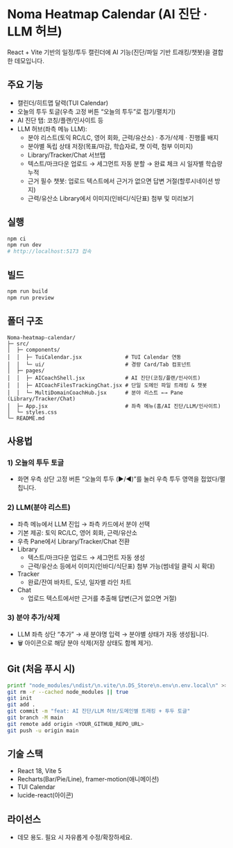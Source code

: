 # Noma Heatmap Calendar (AI 진단 · LLM 허브)

React + Vite 기반의 일정/투두 캘린더에 AI 기능(진단/파일 기반 트래킹/챗봇)을 결합한 데모입니다.

## 주요 기능
- 캘린더/히트맵 달력(TUI Calendar)
- 오늘의 투두 토글(우측 고정 버튼 “오늘의 투두”로 접기/펼치기)
- AI 진단 탭: 코칭/플랜/인사이트 등
- LLM 허브(좌측 메뉴 LLM):
  - 분야 리스트(토익 RC/LC, 영어 회화, 근력/유산소) · 추가/삭제 · 진행률 배지
  - 분야별 독립 상태 저장(목표/마감, 학습자료, 챗 이력, 첨부 이미지)
  - Library/Tracker/Chat 서브탭
  - 텍스트/마크다운 업로드 → 세그먼트 자동 분할 → 완료 체크 시 일자별 학습량 누적
  - 근거 필수 챗봇: 업로드 텍스트에서 근거가 없으면 답변 거절(할루시네이션 방지)
  - 근력/유산소 Library에서 이미지(인바디/식단표) 첨부 및 미리보기

## 실행
```bash
npm ci
npm run dev
# http://localhost:5173 접속
```

## 빌드
```bash
npm run build
npm run preview
```

## 폴더 구조
```
Noma-heatmap-calendar/
├─ src/
│  ├─ components/
│  │  ├─ TuiCalendar.jsx              # TUI Calendar 연동
│  │  └─ ui/                          # 경량 Card/Tab 컴포넌트
│  ├─ pages/
│  │  ├─ AICoachShell.jsx             # AI 진단(코칭/플랜/인사이트)
│  │  ├─ AICoachFilesTrackingChat.jsx # 단일 도메인 파일 트래킹 & 챗봇
│  │  └─ MultiDomainCoachHub.jsx      # 분야 리스트 ←→ Pane (Library/Tracker/Chat)
│  ├─ App.jsx                         # 좌측 메뉴(홈/AI 진단/LLM/인사이트)
│  └─ styles.css
└─ README.md
```

## 사용법
### 1) 오늘의 투두 토글
- 화면 우측 상단 고정 버튼 “오늘의 투두 (▶/◀)”를 눌러 우측 투두 영역을 접었다/펼칩니다.

### 2) LLM(분야 리스트)
- 좌측 메뉴에서 LLM 진입 → 좌측 카드에서 분야 선택
- 기본 제공: 토익 RC/LC, 영어 회화, 근력/유산소
- 우측 Pane에서 Library/Tracker/Chat 전환
- Library
  - 텍스트/마크다운 업로드 → 세그먼트 자동 생성
  - 근력/유산소 등에서 이미지(인바디/식단표) 첨부 가능(썸네일 클릭 시 확대)
- Tracker
  - 완료/잔여 바차트, 도넛, 일자별 라인 차트
- Chat
  - 업로드 텍스트에서만 근거를 추출해 답변(근거 없으면 거절)

### 3) 분야 추가/삭제
- LLM 좌측 상단 “추가” → 새 분야명 입력 → 분야별 상태가 자동 생성됩니다.
- 🗑️ 아이콘으로 해당 분야 삭제(저장 상태도 함께 제거).

## Git (처음 푸시 시)
```bash
printf "node_modules/\ndist/\n.vite/\n.DS_Store\n.env\n.env.local\n" >> .gitignore
git rm -r --cached node_modules || true
git init
git add .
git commit -m "feat: AI 진단/LLM 허브/도메인별 트래킹 + 투두 토글"
git branch -M main
git remote add origin <YOUR_GITHUB_REPO_URL>
git push -u origin main
```

## 기술 스택
- React 18, Vite 5
- Recharts(Bar/Pie/Line), framer-motion(애니메이션)
- TUI Calendar
- lucide-react(아이콘)

## 라이선스
- 데모 용도. 필요 시 자유롭게 수정/확장하세요.
